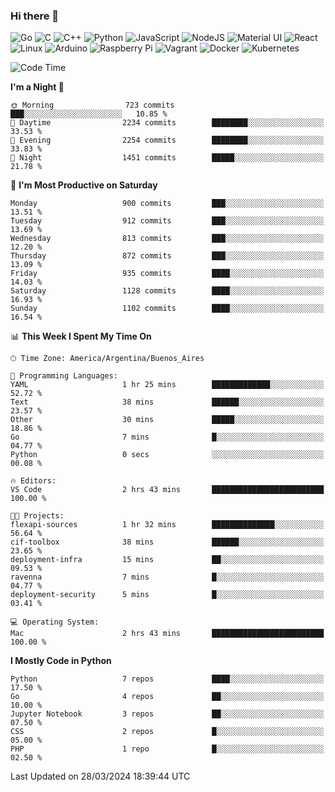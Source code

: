### Hi there 👋

![Go](https://img.shields.io/badge/go-%2300ADD8.svg?style=for-the-badge&logo=go&logoColor=white)
![C](https://img.shields.io/badge/c-%2300599C.svg?style=for-the-badge&logo=c&logoColor=white)
![C++](https://img.shields.io/badge/c++-%2300599C.svg?style=for-the-badge&logo=c%2B%2B&logoColor=white)
![Python](https://img.shields.io/badge/python-3670A0?style=for-the-badge&logo=python&logoColor=ffdd54)
![JavaScript](https://img.shields.io/badge/javascript-%23323330.svg?style=for-the-badge&logo=javascript&logoColor=%23F7DF1E)
![NodeJS](https://img.shields.io/badge/node.js-6DA55F?style=for-the-badge&logo=node.js&logoColor=white)
![Material UI](https://img.shields.io/badge/materialui-%230081CB.svg?style=for-the-badge&logo=material-ui&logoColor=white)
![React](https://img.shields.io/badge/react-%2320232a.svg?style=for-the-badge&logo=react&logoColor=%2361DAFB)
![Linux](https://img.shields.io/badge/Linux-FCC624?style=for-the-badge&logo=linux&logoColor=black)
![Arduino](https://img.shields.io/badge/-Arduino-00979D?style=for-the-badge&logo=Arduino&logoColor=white)
![Raspberry Pi](https://img.shields.io/badge/-RaspberryPi-C51A4A?style=for-the-badge&logo=Raspberry-Pi)
![Vagrant](https://img.shields.io/badge/vagrant-%231563FF.svg?style=for-the-badge&logo=vagrant&logoColor=white)
![Docker](https://img.shields.io/badge/docker-%230db7ed.svg?style=for-the-badge&logo=docker&logoColor=white)
![Kubernetes](https://img.shields.io/badge/kubernetes-%23326ce5.svg?style=for-the-badge&logo=kubernetes&logoColor=white)

<!-- ![Jupyter Notebook](https://img.shields.io/badge/jupyter-%23FA0F00.svg?style=for-the-badge&logo=jupyter&logoColor=white) -->
<!-- ![Java](https://img.shields.io/badge/java-%23ED8B00.svg?style=for-the-badge&logo=java&logoColor=white) -->
<!-- ![Git](https://img.shields.io/badge/git-%23F05033.svg?style=for-the-badge&logo=git&logoColor=white) -->

<!--START_SECTION:waka-->
![Code Time](http://img.shields.io/badge/Code%20Time-501%20hrs%2033%20mins-blue)

**I'm a Night 🦉** 

```text
🌞 Morning                723 commits         ███░░░░░░░░░░░░░░░░░░░░░░   10.85 % 
🌆 Daytime                2234 commits        ████████░░░░░░░░░░░░░░░░░   33.53 % 
🌃 Evening                2254 commits        ████████░░░░░░░░░░░░░░░░░   33.83 % 
🌙 Night                  1451 commits        █████░░░░░░░░░░░░░░░░░░░░   21.78 % 
```
📅 **I'm Most Productive on Saturday** 

```text
Monday                   900 commits         ███░░░░░░░░░░░░░░░░░░░░░░   13.51 % 
Tuesday                  912 commits         ███░░░░░░░░░░░░░░░░░░░░░░   13.69 % 
Wednesday                813 commits         ███░░░░░░░░░░░░░░░░░░░░░░   12.20 % 
Thursday                 872 commits         ███░░░░░░░░░░░░░░░░░░░░░░   13.09 % 
Friday                   935 commits         ████░░░░░░░░░░░░░░░░░░░░░   14.03 % 
Saturday                 1128 commits        ████░░░░░░░░░░░░░░░░░░░░░   16.93 % 
Sunday                   1102 commits        ████░░░░░░░░░░░░░░░░░░░░░   16.54 % 
```


📊 **This Week I Spent My Time On** 

```text
🕑︎ Time Zone: America/Argentina/Buenos_Aires

💬 Programming Languages: 
YAML                     1 hr 25 mins        █████████████░░░░░░░░░░░░   52.72 % 
Text                     38 mins             ██████░░░░░░░░░░░░░░░░░░░   23.57 % 
Other                    30 mins             █████░░░░░░░░░░░░░░░░░░░░   18.86 % 
Go                       7 mins              █░░░░░░░░░░░░░░░░░░░░░░░░   04.77 % 
Python                   0 secs              ░░░░░░░░░░░░░░░░░░░░░░░░░   00.08 % 

🔥 Editors: 
VS Code                  2 hrs 43 mins       █████████████████████████   100.00 % 

🐱‍💻 Projects: 
flexapi-sources          1 hr 32 mins        ██████████████░░░░░░░░░░░   56.64 % 
cif-toolbox              38 mins             ██████░░░░░░░░░░░░░░░░░░░   23.65 % 
deployment-infra         15 mins             ██░░░░░░░░░░░░░░░░░░░░░░░   09.53 % 
ravenna                  7 mins              █░░░░░░░░░░░░░░░░░░░░░░░░   04.77 % 
deployment-security      5 mins              █░░░░░░░░░░░░░░░░░░░░░░░░   03.41 % 

💻 Operating System: 
Mac                      2 hrs 43 mins       █████████████████████████   100.00 % 
```

**I Mostly Code in Python** 

```text
Python                   7 repos             ████░░░░░░░░░░░░░░░░░░░░░   17.50 % 
Go                       4 repos             ██░░░░░░░░░░░░░░░░░░░░░░░   10.00 % 
Jupyter Notebook         3 repos             ██░░░░░░░░░░░░░░░░░░░░░░░   07.50 % 
CSS                      2 repos             █░░░░░░░░░░░░░░░░░░░░░░░░   05.00 % 
PHP                      1 repo              █░░░░░░░░░░░░░░░░░░░░░░░░   02.50 % 
```




 Last Updated on 28/03/2024 18:39:44 UTC
<!--END_SECTION:waka-->

<!--
**aibarbetta/aibarbetta** is a ✨ _special_ ✨ repository because its `README.md` (this file) appears on your GitHub profile.

Here are some ideas to get you started:

- 🔭 I’m currently working on ...
- 🌱 I’m currently learning ...
- 👯 I’m looking to collaborate on ...
- 🤔 I’m looking for help with ...
- 💬 Ask me about ...
- 📫 How to reach me: ...
- 😄 Pronouns: ...
- ⚡ Fun fact: ...
-->
